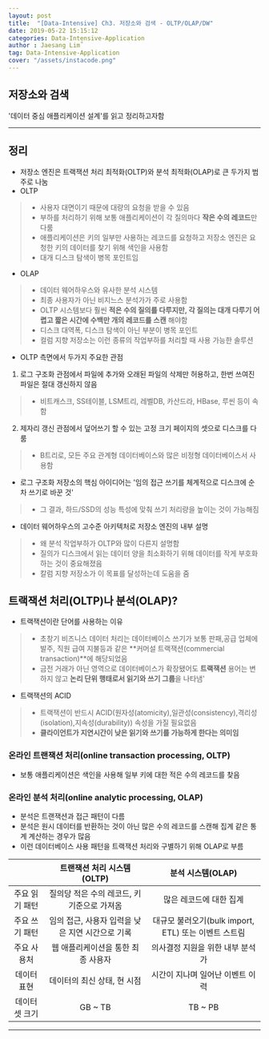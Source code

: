 ```yaml
---
layout: post
title:  "[Data-Intensive] Ch3. 저장소와 검색 - OLTP/OLAP/DW"
date: 2019-05-22 15:15:12
categories: Data-Intensive-Application 
author : Jaesang Lim˚
tag: Data-Intensive-Application 
cover: "/assets/instacode.png"
---
```


## 저장소와 검색
'데이터 중심 애플리케이션 설계'를 읽고 정리하고자함

---

## 정리

- 저장소 엔진은 트랙잭션 처리 최적화(OLTP)와 분석 최적화(OLAP)로 큰 두가지 범주로 나눔
- OLTP
> - 사용자 대면이기 때문에 대량의 요청을 받을 수 있음
> - 부하를 처리하기 위해 보통 애플리케이션이 각 질의마다 **작은 수의 레코드**만 다룸
> - 애플리케이션은 키의 일부만 사용하는 레코드를 요청하고 저장소 엔진은 요청한 키의 데이터를 찾기 위해 색인을 사용함
> - 대개 디스크 탐색이 병목 포인트임

- OLAP
> - 데이터 웨어하우스와 유사한 분석 시스템
> - 최종 사용자가 아닌 비지느스 분석가가 주로 사용함
> - OLTP 시스템보다 훨씬 **적은 수의 질의를 다루지만, 각 질의는 대개 다루기 어렵고 짧은 시간에 수백만 개의 레코드를 스캔** 해야함
> - 디스크 대역폭, 디스크 탐색이 아닌 부분이 병목 포인트
> - 컬럼 지향 저장소는 이런 종류의 작업부하를 처리할 때 사용 가능한 솔루션 

- OLTP 측면에서 두가지 주요한 관점
1. 로그 구조화 관점에서 파일에 추가와 오래된 파일의 삭제만 허용하고, 한번 쓰여진 파일은 절대 갱신하지 않음
> - 비트캐스크, SS테이블, LSM트리, 레벨DB, 카산드라, HBase, 루씬 등이 속함
2. 제자리 갱신 관점에서 덮어쓰기 할 수 있는 고정 크기 페이지의 셋으로 디스크를 다룸
> - B트리로, 모든 주요 관계형 데이터베이스와 많은 비정형 데이터베이스서 사용함

- 로그 구조화 저장소의 핵심 아이디어는 '임의 접근 쓰기를 체계적으로 디스크에 순차 쓰기로 바꾼 것'
> - 그 결과, 하드/SSD의 성능 특성에 맞춰 쓰기 처리량을 높이는 것이 가능해짐

- 데이터 웨어하우스의 고수준 아키텍처로 저장소 엔진의 내부 설명
> - 왜 분석 작업부하가 OLTP와 많이 다른지 설명함
> - 질의가 디스크에서 읽는 데이터 양을 최소화하기 위해 데이터를 작게 부호화하는 것이 중요해졌음
> - 칼럼 지향 저장소가 이 목표를 달성하는데 도움을 줌 


## 트랙잭션 처리(OLTP)나 분석(OLAP)? 

- 트랙잭션이란 단어를 사용하는 이유
> - 초창기 비즈니스 데이터 처리는 데이터베이스 쓰기가 보통 판패,공급 업체에 발주, 직원 급여 지불등과 같은 **커머설 트랙잭션(commercial transaction)**에 해당되었음
> - 금전 거래가 아닌 영역으로 데이터베이스가 확장됐어도 **트랙잭션** 용어는 변하지 않고 **논리 단위 행태로서 읽기와 쓰기 그룹**을 나타냄'

- 트랙잭션의 ACID
> - 트랙잭션이 반드시 ACID(원자성(atomicity),일관성(consistency),격리성(isolation),지속성(durability)) 속성을 가질 필요없음
> - **클라이언트가 지연시간이 낮은 읽기와 쓰기를 가능하게 한다는 의미임**

### 온라인 트랜잭션 처리(online transaction processing, OLTP)
- 보통 애플리케이션은 색인을 사용해 일부 키에 대한 적은 수의 레코드를 찾음

### 온라인 분석 처리(online analytic processing, OLAP)
- 분석은 트랜잭션과 접근 패턴이 다름
- 분석은 원시 데이터를 반환하는 것이 아닌 많은 수의 레코드를 스캔해 집계 같은 통계 계산하는 경우가 많음
- 이런 데이터베이스 사용 패턴을 트랙잭션 처리와 구별하기 위해 OLAP로 부름

|                |            트랜잭션 처리 시스템(OLTP)            |                   분석 시스템(OLAP)                  |
|:--------------:|:------------------------------------------------:|:----------------------------------------------------:|
| 주요 읽기 패턴 |    질의당 적은 수의 레코드, 키 기준으로 가져옴   |                많은 레코드에 대한 집계               |
| 주요 쓰기 패턴 | 임의 접근, 사용자 입력을 낮은 지연 시간으로 기록 | 대규모 불러오기(bulk import, ETL) 또는 이벤트 스트림 |
|   주요 사용처  |        웹 애플리케이션을 통한 최종 사용자        |           의사결정 지원을 위한 내부 분석가           |
|   데이터 표현  |            데이터의 최신 상태, 현 시점           |            시간이 지나며 일어난 이벤트 이력          |
|  데이터셋 크기 |                      GB ~ TB                     |                        TB ~ PB                       |

---

